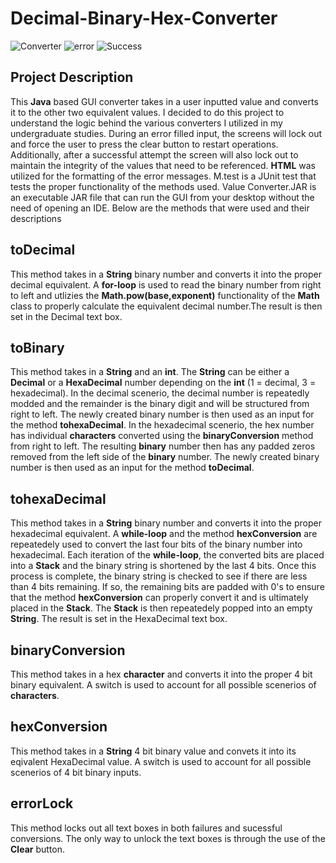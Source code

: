 # Decimal-Binary-Hex-Converter
  
![Converter](https://user-images.githubusercontent.com/70422090/169673542-72d1823c-9b30-42ba-884e-1b5b5f02a2f5.jpg)
![error](https://user-images.githubusercontent.com/70422090/170619243-26007040-88d1-4a48-b3a0-6dde113fb944.jpg)
![Success](https://user-images.githubusercontent.com/70422090/170619579-d8fa7988-48e2-494e-8a0e-4dcbfaa93e54.jpg)

<h2>Project Description</h2>
<p>This <b>Java</b> based GUI converter takes in a user inputted value and converts it to the other two equivalent values. I decided to do this
project to understand the logic behind the various converters I utilized in my undergraduate studies. During an error filled input, the screens will lock out and 
force the user to press the clear button to restart operations. Additionally, after a successful attempt the screen will also lock out to maintain the 
integrity of the values that need to be referenced. <b>HTML</b> was utilized for the formatting of the error messages. M.test is a JUnit test that tests the proper functionality of the methods used. Value Converter.JAR is an executable JAR file that can run the GUI from your desktop without the need of opening an IDE. Below are the methods that were used and their descriptions</p>

<h2>toDecimal</h2>
<p>This method takes in a <b>String</b> binary number and converts it into the proper decimal equivalent. A <b>for-loop</b> is used to read the binary
number from right to left and utlizies the <b>Math.pow(base,exponent)</b> functionality of the <b>Math</b> class to properly calculate the equivalent decimal number.The result is then set in the Decimal text box.</p>

<h2>toBinary</h2>
<p>This method takes in a <b>String</b> and an <b>int</b>. The <b>String</b> can be either a <b>Decimal</b> or a <b>HexaDecimal</b> number depending on the <b>int</b> (1 = decimal, 3 = hexadecimal). In the decimal scenerio, the decimal number is repeatedly modded and the remainder is the binary digit and will be structured from right to left. The newly created binary number is then used as an input for the method <b>tohexaDecimal</b>. In the hexadecimal scenerio, the hex number has individual <b>characters</b> converted using the <b>binaryConversion</b> method from right to left. The resulting <b>binary</b> number then has any padded zeros removed from the left side of the <b>binary</b> number. The newly created binary number is then used as an input for the method <b>toDecimal</b>.

<h2>tohexaDecimal</h2>
<p>This method takes in a <b>String</b> binary number and converts it into the proper hexadecimal equivalent. A <b>while-loop</b> and the method <b>hexConversion</b> are repeatedely used to convert the last four bits of the binary number into hexadecimal. Each iteration of the <b>while-loop</b>, the converted bits are placed into a <b>Stack</b> and the binary string is shortened by the last 4 bits. Once this process is complete, the binary string is checked to see if there are less than 4 bits remaining. If so, the remaining bits are padded with 0's to ensure that the method <b>hexConversion</b> can properly convert it and is ultimately placed in the <b>Stack</b>. The <b>Stack</b> is then repeatedely popped into an empty <b>String</b>. The result is set in the HexaDecimal text box.</p>

<h2>binaryConversion</h2>
<p>This method takes in a hex <b>character</b> and converts it into the proper 4 bit binary equivalent. A switch is used to account for all possible scenerios of <b>characters</b>.</p>

<h2>hexConversion</h2>
<p>This method takes in a <b>String</b> 4 bit binary value and convets it into its eqivalent HexaDecimal value. A switch is used to account for all possible scenerios of 4 bit binary inputs.</p>

<h2>errorLock</h2>
<p>This method locks out all text boxes in both failures and sucessful conversions. The only way to unlock the text boxes is through the use of the <b>Clear</b> button.</p>


